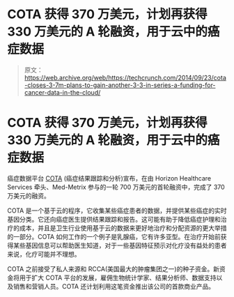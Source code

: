 # COTA 获得 370 万美元，计划再获得 330 万美元的 A 轮融资，用于云中的癌症数据 

> 原文：<https://web.archive.org/web/https://techcrunch.com/2014/09/23/cota-closes-3-7m-plans-to-gain-another-3-3-in-series-a-funding-for-cancer-data-in-the-cloud/>

# COTA 获得 370 万美元，计划再获得 330 万美元的 A 轮融资，用于云中的癌症数据

癌症数据平台 [COTA](https://web.archive.org/web/20221007040906/https://www.cotatrack.com/) (癌症结果跟踪和分析)宣布，在由 Horizon Healthcare Services 牵头、Med-Metrix 参与的一轮 700 万美元的首轮融资中，完成了 370 万美元的融资。

COTA 是一个基于云的程序，它收集某些癌症患者的数据，并提供某些癌症的实时基因分类。它还向癌症医生提供结果跟踪和报告。这可能有助于降低癌症护理和治疗的成本，并且是卫生行业使用基于云的数据来更好地治疗和分配资源的更大举措的一部分。COTA 如何工作的一个例子是乳腺癌，它有许多亚型。在治疗开始前获得某些基因信息可以帮助医生知道，对于一些基因特征预示对化疗没有益处的患者来说，化疗可能并不理想。

COTA 之前接受了私人来源和 RCCA(美国最大的肿瘤集团之一)的种子资金。新资金将用于扩大 COTA 平台的发展，雇佣生物统计学家、结果分析师、数据支持以及销售和营销人员。COTA 还计划利用这笔资金推出该公司的首款商业产品。